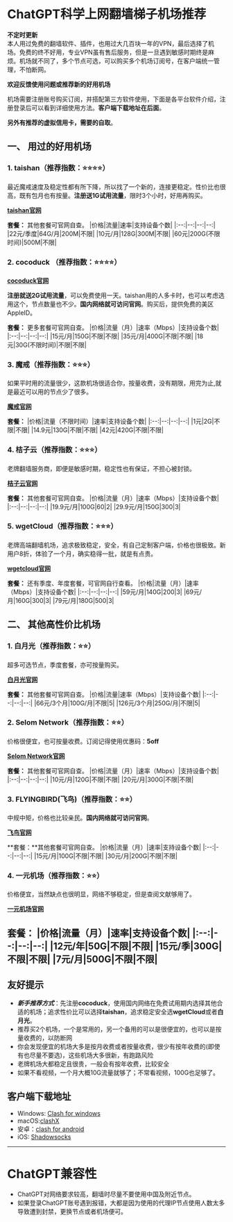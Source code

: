 
# ChatGPT科学上网翻墙梯子机场推荐


**不定时更新**    
本人用过免费的翻墙软件、插件，也用过大几百块一年的VPN，最后选择了机场。免费的终不好用，专业VPN虽有售后服务，但是一旦遇到敏感时期终是麻烦。机场就不同了，多个节点可选，可以购买多个机场订阅号，在客户端统一管理，不怕断网。

**欢迎反馈使用问题或推荐新的好用机场**

机场需要注册账号购买订阅，并搭配第三方软件使用，下面是各平台软件介绍，注册登录后可以看到详细使用方法。**客户端下载地址在后面**。  

**另外有推荐的虚拟信用卡，需要的自取**。

## 一、 用过的好用机场


### 1. taishan（推荐指数：⭐⭐⭐⭐）
最近魔戒速度及稳定性都有所下降，所以找了一个新的，连接更稳定。性价比也很高，既有包月也有按量。**注册送1G试用流量**，限时3个小时，好用再购买。

**[taishan官网](https://www.taishan.pro/#/register?code=OwPIgS5D)**

**套餐：** 其他套餐可官网自查。
|价格|流量|速率|支持设备个数|
|:--:|--:|--:|--:|
|22元/季度|64G/月|200M|不限|
|10元/月|128G|300M|不限|
|60元|200G(不限时间)|500M|不限|


### 2. cocoduck （推荐指数：⭐⭐⭐⭐）
**[cocoduck官网](https://cocoduck.live/auth/register?code=ee980afcaa)**

**注册就送2G试用流量**，可以免费使用一天。taishan用的人多卡时，也可以考虑选用这个，节点数量也不少。**国内网络就可访问官网**。购买后，提供免费的美区AppleID。

**套餐：** 更多套餐可官网自查。
|价格|流量（月）|速率（Mbps）|支持设备个数|
|:--:|--:|--:|--:|
|15元/月|150G|不限|不限|
|35元/月|400G|不限|不限|
|18元|30G(不限时间)|不限|不限|

### 3. 魔戒（推荐指数：⭐⭐⭐）
如果平时用的流量很少，这款机场很适合你，按量收费，没有期限，用完为止,就是最近可以用的节点少了很多。

**[魔戒官网](https://www.mojie.me/#/register?code=xM2QHHTx)**

**套餐：**
|价格|流量（不限时间）|速率|支持设备个数|
|:--:|--:|--:|--:|
|1元|2G|不限|不限|
|14.9元|130G|不限|不限|
|42元|420G|不限|不限|


### 4. 桔子云（推荐指数：⭐⭐⭐）
老牌翻墙服务商，即便是敏感时期，稳定性也有保证，不担心被封锁。

**[桔子云官网](https://juzi69.com/auth/register?code=Kw0u)**

**套餐：** 其他套餐可官网自查。
|价格|流量（月）|速率（Mbps）|支持设备个数|
|:--:|--:|--:|--:|
|19.9元/月|100G|60|2|
|29.9元/月|150G|300|3|


### 5. wgetCloud（推荐指数：⭐⭐⭐）
老牌高端翻墙机场，追求极致稳定，安全，有自己定制客户端，价格也很极致。新用户8折，体验了一个月，确实稳得一批，就是有点贵。

**[wgetcloud官网](https://invite.wgetcloud.ltd/auth/register?code=vUdD)**

**套餐：** 还有季度、年度套餐，可官网自行查看。
|价格|流量（月）|速率（Mbps）|支持设备个数|
|:--:|--:|--:|--:|
|59元/月|140G|200|3|
|69元/月|160G|300|3|
|79元/月|180G|500|3|



## 二、 其他高性价比机场

### 1. 白月光（推荐指数：⭐⭐）
超多可选节点，季度套餐，亦可按量购买。

**[白月光官网](https://bygcloud.com/#/login?code=GOYi2u0u)**

**套餐：** 其他套餐可官网自查。
|价格|流量|速率（Mbps）|支持设备个数|
|:--:|--:|--:|--:|
|66元/3个月|100G/月|不限|5|
|126元/3个月|250G/月|不限|5|

### 2. Selom Network（推荐指数：⭐⭐）
价格很便宜，也可按量收费。订阅记得使用优惠码：**5off**

**[Selom Network官网](https://www.selom.xyz/#/register?code=wEwCjJyA)**

**套餐：** 其他套餐可官网自查。
|价格|流量（月）|速率（Mbps）|支持设备个数|
|:--:|--:|--:|--:|
|10元/月|120G|不限|不限|
|20元/月|300G|不限|不限|

### 3. FLYINGBIRD(飞鸟)（推荐指数：⭐⭐）
中规中矩，价格也比较亲民。**国内网络就可访问官网**。

**[飞鸟官网](https://www.fyb-aff.com/auth/register?code=NKgL)**

**套餐：**其他套餐可官网自查。
|价格|流量（月）|速率|支持设备个数|
|:--:|--:|--:|--:|
|15元/月|100G|不限|不限|
|30元/月|200G|不限|不限|

### 4. 一元机场（推荐指数：⭐⭐）
价格便宜，当然缺点也很明显，网络不够稳定，但是查阅文献够用了。

**[一元机场官网](https://一元机场.com/#/register?code=lTWrqxDL)**

**套餐：**
|价格|流量（月）|速率|支持设备个数|
|:--:|--:|--:|--:|
|12元/年|50G|不限|不限|
|15元/季|300G|不限|不限|
|7元/月|500G|不限|不限|
-----

## 友好提示

* ***新手推荐方式***：先注册**cocoduck**，使用国内网络在免费试用期内选择其他合适的机场；追求性价比可以选择**taishan**，追求稳定安全选**wgetCloud**或者**白月光**。
* 推荐买2个机场，一个是常用的，另一个备用的可以是很便宜的，也可以是按量收费的，以防断网
* 你会发现便宜的机场大多是按月收费或者按量收费，很少有按年收费的(即使有也尽量不要选)，这些机场大多很新，有跑路风险
* 老牌机场大都稳定且很贵，一般会有按年收费，比较安全
* 如果不看视频，一个月大概10G流量就够了；不常看视频，100G也足够了。


## 客户端下载地址

* Windows: [Clash for windows](https://cloud.sqdxw.top/s/P0t8)
*  macOS:[clashX](https://doget-api.oopscloud.xyz/api/download?token=eyJhbGciOiJIUzI1NiJ9.eyJ1cmwiOiJodHRwczovL2dpdGh1Yi5jb20vVGFpU2hhbjk5ODk4L2Rvd25sb2FkL3JlbGVhc2VzL2Rvd25sb2FkL2NsaWVudC9DbGFzaFguZG1nIn0.RalaxbyeIYxkb595dACO2lj9r9AT11LKbjDYReJye6A)
*  安卓：[clash for android](https://oss.qwertyuiopzxcvbnm.club/client-download/clash.apk)
*  iOS: [Shadowsocks](https://shadowsockshelp.github.io/Shadowsocks/appleid.html)

-----

# ChatGPT兼容性

* ChatGPT对网络要求较高，翻墙时尽量不要使用中国及附近节点。            
* 如果登录ChatGPT账号遇到报错，大都是因为使用的代理IP节点使用人数太多导致遭到封禁，更换节点或者机场便可。



